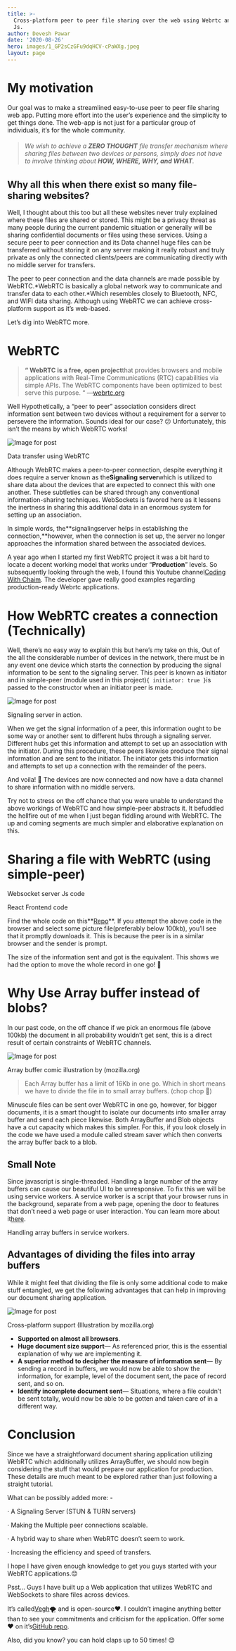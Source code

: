 ```yaml
---
title: >-
  Cross-platform peer to peer file sharing over the web using Webrtc and React
  Js.
author: Devesh Pawar
date: '2020-08-26'
hero: images/1_GP2sCzGFu9dqHCV-cPaWXg.jpeg
layout: page
---
```

<!--StartFragment-->

# **My motivation**

Our goal was to make a streamlined easy-to-use peer to peer file sharing web app. Putting more effort into the user’s experience and the simplicity to get things done. The web-app is not just for a particular group of individuals, it’s for the whole community.

> ###### *We wish to achieve a **ZERO THOUGHT** file transfer mechanism where sharing files between two devices or persons, simply does not have to involve thinking about **HOW, WHERE, WHY, and WHAT**.*

## Why all this when there exist so many file-sharing websites?

Well, I thought about this too but all these websites never truly explained where these files are shared or stored. This might be a privacy threat as many people during the current pandemic situation or generally will be sharing confidential documents or files using these services. Using a secure peer to peer connection and its Data channel huge files can be transferred without storing it on any server making it really robust and truly private as only the connected clients/peers are communicating directly with no middle server for transfers.

The peer to peer connection and the data channels are made possible by WebRTC.*WebRTC is basically a global network way to communicate and transfer data to each other.*Which resembles closely to Bluetooth, NFC, and WIFI data sharing. Although using WebRTC we can achieve cross-platform support as it’s web-based.

Let’s dig into WebRTC more.

# **WebRTC**

> **“ WebRTC is a free, open project**that provides browsers and mobile applications with Real-Time Communications (RTC) capabilities via simple APIs. The WebRTC components have been optimized to best serve this purpose. “ —[webrtc.org](http://webrtc.org/)

Well Hypothetically, a “peer to peer” association considers direct information sent between two devices without a requirement for a server to persevere the information. Sounds ideal for our case? 😕 Unfortunately, this isn’t the means by which WebRTC works!

![Image for post](https://miro.medium.com/max/1920/1*1yFueH39CmrY7u9Dh53ZTw.png)

Data transfer using WebRTC

Although WebRTC makes a peer-to-peer connection, despite everything it does require a server known as the**Signaling server**which is utilized to share data about the devices that are expected to connect this with one another. These subtleties can be shared through any conventional information-sharing techniques. WebSockets is favored here as it lessens the inertness in sharing this additional data in an enormous system for setting up an association.

In simple words, the**signalingserver helps in establishing the connection,**however, when the connection is set up, the server no longer approaches the information shared between the associated devices.

A year ago when I started my first WebRTC project it was a bit hard to locate a decent working model that works under “**Production**” levels. So subsequently looking through the web, I found this Youtube channel[Coding With Chaim](https://www.youtube.com/channel/UC7sCgeZ9xOwCGHIp2mVWlUQ). The developer gave really good examples regarding production-ready Webrtc applications.

# **How WebRTC creates a connection (Technically)**

Well, there’s no easy way to explain this but here’s my take on this, Out of the all the considerable number of devices in the network, there must be in any event one device which starts the connection by producing the signal information to be sent to the signaling server. This peer is known as initiator and in simple-peer (module used in this project)`{ initiator: true }`is passed to the constructor when an initiator peer is made.

![Image for post](https://miro.medium.com/max/1600/1*FwE6u3lqjKzxGHWEkj_eKA.png)

Signaling server in action.

When we get the signal information of a peer, this information ought to be some way or another sent to different hubs through a signaling server. Different hubs get this information and attempt to set up an association with the initiator. During this procedure, these peers likewise produce their signal information and are sent to the initiator. The initiator gets this information and attempts to set up a connection with the remainder of the peers.

And voila! 🥳 The devices are now connected and now have a data channel to share information with no middle servers.

Try not to stress on the off chance that you were unable to understand the above workings of WebRTC and how simple-peer abstracts it. It befuddled the hellfire out of me when I just began fiddling around with WebRTC. The up and coming segments are much simpler and elaborative explanation on this.

# **Sharing a file with WebRTC (using simple-peer)**

Websocket server Js code

React Frontend code

Find the whole code on this**[Repo](https://www.youtube.com/redirect?redir_token=QUFFLUhqa2Rwd3c4MkdqaXdRZU43bFRsNU9BaG1fbHBaUXxBQ3Jtc0ttSjJPM1pqUVphUDk5RXlrZnI0YjcwRkFuTF9ZZ0lBRjBKRlNST0RIY3pnZVl4QnVWSkZnV3dfcHozMXVCNlRzM2FjanZqV0k4ejB2bGQwUTlvUzRIeWNTdzdvZmtjbVgyUUE0WXl3NmRZUmgtdlNXZw%3D%3D&v=ZuXmwVXp-dU&q=https%3A%2F%2Fgithub.com%2Fcoding-with-chaim%2Ffile-transfer-final&event=video_description)**. If you attempt the above code in the browser and select some picture file(preferably below 100kb), you’ll see that it promptly downloads it. This is because the peer is in a similar browser and the sender is prompt.

The size of the information sent and got is the equivalent. This shows we had the option to move the whole record in one go! 🥳

# Why Use Array buffer instead of blobs?

In our past code, on the off chance if we pick an enormous file (above 100kb) the document in all probability wouldn’t get sent, this is a direct result of certain constraints of WebRTC channels.

![Image for post](https://miro.medium.com/max/1920/1*x7XvLxh0cRzVV8WRf-LAPA.png)

Array buffer comic illustration by (mozilla.org)

> Each Array buffer has a limit of 16Kb in one go. Which in short means we have to divide the file in to small array buffers. (chop chop 🔪)

Minuscule files can be sent over WebRTC in one go, however, for bigger documents, it is a smart thought to isolate our documents into smaller array buffer and send each piece likewise. Both ArrayBuffer and Blob objects have a cut capacity which makes this simpler. For this, if you look closely in the code we have used a module called stream saver which then converts the array buffer back to a blob.

## Small Note

Since javascript is single-threaded. Handling a large number of the array buffers can cause our beautiful UI to be unresponsive. To fix this we will be using service workers. A service worker is a script that your browser runs in the background, separate from a web page, opening the door to features that don’t need a web page or user interaction. You can learn more about it[here](https://developer.mozilla.org/en-US/docs/Web/API/Service_Worker_API/Using_Service_Workers).

Handling array buffers in service workers.

## Advantages of dividing the files into array buffers

While it might feel that dividing the file is only some additional code to make stuff entangled, we get the following advantages that can help in improving our document sharing application.

![Image for post](https://miro.medium.com/max/500/1*N8odUxMf2ORQn_eqMNfQWw.png)

Cross-platform support (Illustration by mozilla.org)

* **Supported on almost all browsers**.
* **Huge document size support**— As referenced prior, this is the essential explanation of why we are implementing it.
* **A superior method to decipher the measure of information sent**— By sending a record in buffers, we would now be able to show the information, for example, level of the document sent, the pace of record sent, and so on.
* **Identify incomplete document sent**— Situations, where a file couldn’t be sent totally, would now be able to be gotten and taken care of in a different way.

# Conclusion

Since we have a straightforward document sharing application utilizing WebRTC which additionally utilizes ArrayBuffer, we should now begin considering the stuff that would prepare our application for production. These details are much meant to be explored rather than just following a straight tutorial.

What can be possibly added more: -

· A Signaling Server (STUN & TURN servers)

· Making the Multiple peer connections scalable.

· A hybrid way to share when WebRTC doesn’t seem to work.

· Increasing the efficiency and speed of transfers.

I hope I have given enough knowledge to get you guys started with your WebRTC applications.😊

Psst… Guys I have built up a Web application that utilizes WebRTC and WebSockets to share files across devices.

It’s called[Vegh](https://veghfile.github.io/)🌪️ and is open-source❤️. I couldn’t imagine anything better than to see your commitments and criticism for the application. Offer some ❤️ on it’s[GitHub repo](https://github.com/veghfile).

Also, did you know? you can hold claps up to 50 times! 😊

<!--EndFragment-->
